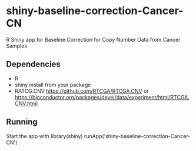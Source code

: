 # shiny-baseline-correction-Cancer-CN
R Shiny app for Baseline Correction for Copy Number Data from Cancer Samples

## Dependencies
* R 
* shiny install from your package
* RATCG.CNV https://github.com/RTCGA/RTCGA.CNV or https://bioconductor.org/packages/devel/data/experiment/html/RTCGA.CNV.html

## Running
Start the app with
library(shiny)
runApp('shiny-baseline-correction-Cancer-CN')



